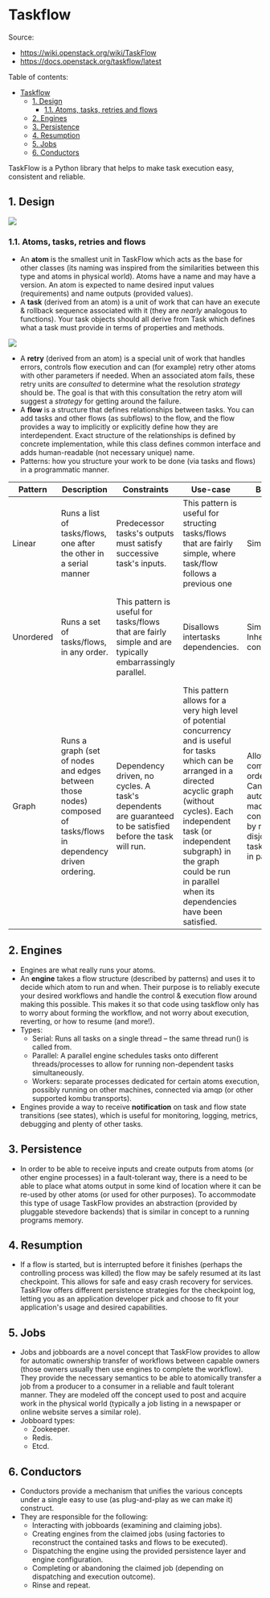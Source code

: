 # Taskflow

Source:

- <https://wiki.openstack.org/wiki/TaskFlow>
- <https://docs.openstack.org/taskflow/latest>

Table of contents:

- [Taskflow](#taskflow)
  - [1. Design](#1-design)
    - [1.1. Atoms, tasks, retries and flows](#11-atoms-tasks-retries-and-flows)
  - [2. Engines](#2-engines)
  - [3. Persistence](#3-persistence)
  - [4. Resumption](#4-resumption)
  - [5. Jobs](#5-jobs)
  - [6. Conductors](#6-conductors)

TaskFlow is a Python library that helps to make task execution easy, consistent and reliable.

## 1. Design

![](https://wiki.openstack.org/w/images/thumb/2/2b/Core.png/300px-Core.png)

### 1.1. Atoms, tasks, retries and flows

- An **atom** is the smallest unit in TaskFlow which acts as the base for other classes (its naming was inspired from the similarities between this type and atoms in physical world). Atoms have a name and may have a version. An atom is expected to name desired input values (requirements) and name outputs (provided values).
- A **task** (derived from an atom) is a unit of work that can have an execute & rollback sequence associated with it (they are _nearly_ analogous to functions). Your task objects should all derive from Task which defines what a task must provide in terms of properties and methods.

![](https://docs.openstack.org/taskflow/latest/_images/tasks.png)

- A **retry** (derived from an atom) is a special unit of work that handles errors, controls flow execution and can (for example) retry other atoms with other parameters if needed. When an associated atom fails, these retry units are _consulted_ to determine what the resolution _strategy_ should be. The goal is that with this consultation the retry atom will suggest a _strategy_ for getting around the failure.
- A **flow** is a structure that defines relationships between tasks. You can add tasks and other flows (as subflows) to the flow, and the flow provides a way to implicitly or explicitly define how they are interdependent. Exact structure of the relationships is defined by concrete implementation, while this class defines common interface and adds human-readable (not necessary unique) name.
- Patterns: how you structure your work to be done (via tasks and flows) in a programmatic manner.

| Pattern   | Description                                                                                                      | Constraints                                                                                                | Use-case                                                                                                                                                                                                                                                                                        | Benefits                                                                                                            | Drawbacks                                                                                         |
| --------- | ---------------------------------------------------------------------------------------------------------------- | ---------------------------------------------------------------------------------------------------------- | ----------------------------------------------------------------------------------------------------------------------------------------------------------------------------------------------------------------------------------------------------------------------------------------------- | ------------------------------------------------------------------------------------------------------------------- | ------------------------------------------------------------------------------------------------- |
| Linear    | Runs a list of tasks/flows, one after the other in a serial manner                                               | Predecessor tasks's outputs must satisfy successive task's inputs.                                         | This pattern is useful for structing tasks/flows that are fairly simple, where task/flow follows a previous one                                                                                                                                                                                 | Simple                                                                                                              | Serial, no potential for concurrency                                                              |
| Unordered | Runs a set of tasks/flows, in any order.                                                                         | This pattern is useful for tasks/flows that are fairly simple and are typically embarrassingly parallel.   | Disallows intertasks dependencies.                                                                                                                                                                                                                                                              | Simple. Inherently concurrent.                                                                                      | No dependencies allowed. Tracking and debugging harder due to lack of reliable ordering.          |
| Graph     | Runs a graph (set of nodes and edges between those nodes) composed of tasks/flows in dependency driven ordering. | Dependency driven, no cycles. A task's dependents are guaranteed to be satisfied before the task will run. | This pattern allows for a very high level of potential concurrency and is useful for tasks which can be arranged in a directed acyclic graph (without cycles). Each independent task (or independent subgraph) in the graph could be run in parallel when its dependencies have been satisfied. | Allows for complex task ordering. Can be automatically made concurrent by running disjoint tasks/flows in parallel. | Complex. Can not support cycles. Tracking and debugging harder due to graph dependency traversal. |

## 2. Engines

- Engines are what really runs your atoms.
- An **engine** takes a flow structure (described by patterns) and uses it to decide which atom to run and when. Their purpose is to reliably execute your desired workflows and handle the control & execution flow around making this possible. This makes it so that code using taskflow only has to worry about forming the workflow, and not worry about execution, reverting, or how to resume (and more!).
- Types:
  - Serial: Runs all tasks on a single thread – the same thread run() is called from.
  - Parallel: A parallel engine schedules tasks onto different threads/processes to allow for running non-dependent tasks simultaneously.
  - Workers: separate processes dedicated for certain atoms execution, possibly running on other machines, connected via amqp (or other supported kombu transports).
- Engines provide a way to receive **notification** on task and flow state transitions (see states), which is useful for monitoring, logging, metrics, debugging and plenty of other tasks.

## 3. Persistence

- In order to be able to receive inputs and create outputs from atoms (or other engine processes) in a fault-tolerant way, there is a need to be able to place what atoms output in some kind of location where it can be re-used by other atoms (or used for other purposes). To accommodate this type of usage TaskFlow provides an abstraction (provided by pluggable stevedore backends) that is similar in concept to a running programs memory.

## 4. Resumption

- If a flow is started, but is interrupted before it finishes (perhaps the controlling process was killed) the flow may be safely resumed at its last checkpoint. This allows for safe and easy crash recovery for services. TaskFlow offers different persistence strategies for the checkpoint log, letting you as an application developer pick and choose to fit your application's usage and desired capabilities.

## 5. Jobs

- Jobs and jobboards are a novel concept that TaskFlow provides to allow for automatic ownership transfer of workflows between capable owners (those owners usually then use engines to complete the workflow). They provide the necessary semantics to be able to atomically transfer a job from a producer to a consumer in a reliable and fault tolerant manner. They are modeled off the concept used to post and acquire work in the physical world (typically a job listing in a newspaper or online website serves a similar role).
- Jobboard types:
  - Zookeeper.
  - Redis.
  - Etcd.

## 6. Conductors

- Conductors provide a mechanism that unifies the various concepts under a single easy to use (as plug-and-play as we can make it) construct.
- They are responsible for the following:
  - Interacting with jobboards (examining and claiming jobs).
  - Creating engines from the claimed jobs (using factories to reconstruct the contained tasks and flows to be executed).
  - Dispatching the engine using the provided persistence layer and engine configuration.
  - Completing or abandoning the claimed job (depending on dispatching and execution outcome).
  - Rinse and repeat.
